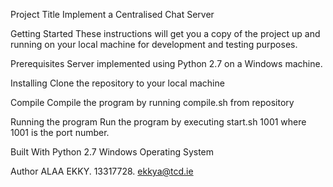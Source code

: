 Project Title
Implement a Centralised Chat Server

Getting Started
These instructions will get you a copy of the project up and running on your local machine for development and testing purposes.

Prerequisites
Server implemented using Python 2.7 on a Windows machine.

Installing
Clone the repository to your local machine

Compile
Compile the program by running compile.sh from repository

Running the program
Run the program by executing start.sh 1001 where 1001 is the port number.

Built With
Python 2.7
Windows Operating System

Author
ALAA EKKY. 13317728. ekkya@tcd.ie